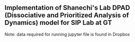## Implementation of Shanechi's Lab DPAD (Dissociative and Prioritized Analysis of Dynamics) model for SIP Lab at GT

Note: data required for running jupyter file is found in Dropbox
